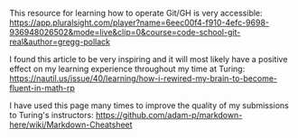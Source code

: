 This resource for learning how to operate Git/GH is very accessible:
https://app.pluralsight.com/player?name=6eec00f4-f910-4efc-9698-936948026502&mode=live&clip=0&course=code-school-git-real&author=gregg-pollack

I found this article to be very inspiring and it will most likely have a positive effect on my learning experience throughout my time at Turing:
https://nautil.us/issue/40/learning/how-i-rewired-my-brain-to-become-fluent-in-math-rp

I have used this page many times to improve the quality of my submissions to Turing's instructors:
https://github.com/adam-p/markdown-here/wiki/Markdown-Cheatsheet

